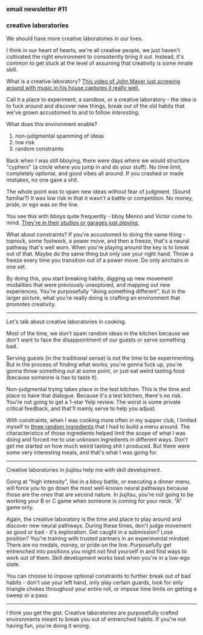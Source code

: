 ### email newsletter #11

### creative laboratories

We should have more creative laboratories in our lives.

I think in our heart of hearts, we're all creative people, we just haven't cultivated the right environment to consistently bring it out. Instead, it's common to get stuck at the level of assuming that creativity is some innate skill.

What is a creative laboratory? [This video of John Mayer just screwing around with music in his house captures it really well.](https://www.youtube.com/watch?v=6YDwBktDthA)

Call it a place to experiment, a sandbox, or a creative laboratory - the idea is to fuck around and discover new things, break out of the old habits that we've grown accustomed to and to follow _interesting_.

What does this environment enable?

1. non-judgmental spamming of ideas
2. low risk
3. random constraints

Back when I was still bboying, there were days where we would structure "cyphers" (a circle where you jump in and do your stuff). No time limit, completely optional, and good vibes all around. If you crashed or made mistakes, no one gave a shit.

The whole point was to spam new ideas without fear of judgment. (Sound familiar?) It was low risk in that it wasn't a battle or competition. No money, pride, or ego was on the line.

You see this with bboys quite frequently - bboy Menno and Victor come to mind. [They're in their studios or garages just *playing*.](https://www.youtube.com/watch?v=zyG5J3nnTDU)

What about constraints? If you're accustomed to doing the same thing - toprock, some footwork, a power move, and then a freeze, that's a neural pathway that's well worn. When you're playing around the key is to break out of that. Maybe do the same thing but only use your right hand. Throw a freeze every time you transition out of a power move. Do only airchairs in one set.

By doing this, you start breaking habits, digging up new movement modalities that were previously unexplored, and mapping out new experiences. You're purposefully "doing something different", but in the larger picture, what you're really doing is crafting an environment that promotes creativity.

---

Let's talk about creative laboratories in cooking.

Most of the time, we don't spam random ideas in the kitchen because we don't want to face the disappointment of our guests or serve something bad.

Serving guests (in the traditional sense) is not the time to be experimenting. But in the process of finding what works, you're gonna fuck up, you're gonna throw something out at some point, or just eat weird tasting food (because someone is has to taste it).

Non-judgmental trying takes place in the test kitchen. This is the time and place to have that dialogue. Because it's a test kitchen, there's no risk. You're not going to get a 1-star Yelp review. The worst is some private critical feedback, and that'll mainly serve to help you adjust.

With constraints, when I was cooking more often in my supper club, I limited myself to [three random ingredients](https://docs.google.com/spreadsheets/d/1aYYu_tkTACkSo-4BK1JWPqLE4pS5UtmsZ6iqeiGYDa0/edit#gid=2084166272) that I had to build a menu around. The characteristics of those ingredients helped limit the scope of what I was doing and forced me to use unknown ingredients in different ways. Don't get me started on how much weird tasting shit I produced. But there were some very interesting meals, and that's what I was going for.

---

Creative laboratories in jiujitsu help me with skill development.

Going at "high intensity", like in a bboy battle, or executing a dinner menu, will force you to go down the most well-known neural pathways because those are the ones that are second nature. In jiujitsu, you're not going to be working your B or C game when someone is coming for your neck. "A" game only.

Again, the creative laboratory is the time and place to play around and discover new neural pathways. During these times, don't judge movement as good or bad - it's exploration. Get caught in a submission? Lose position? You're training with trusted partners in an experimental mindset. There are no medals, money, or pride on the line. Purposefully get entrenched into positions you might not find yourself in and find ways to work out of them. Skill development works best when you're in a low-ego state.

You can choose to impose optional constraints to further break out of bad habits - don't use your left hand, only play certain guards, look for only triangle chokes throughout your entire roll, or impose time limits on getting a sweep or a pass.

---

I think you get the gist. Creative laboratories are purposefully crafted environments meant to break you out of entrenched habits. If you're not having fun, you're doing it wrong.